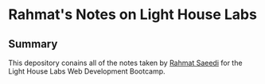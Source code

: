 # Rahmat's Notes on Light House Labs
## Summary
This depository conains all of the notes taken by [Rahmat Saeedi](https://github.com/RahmatSaeedi/) for the Light House Labs Web Development Bootcamp.